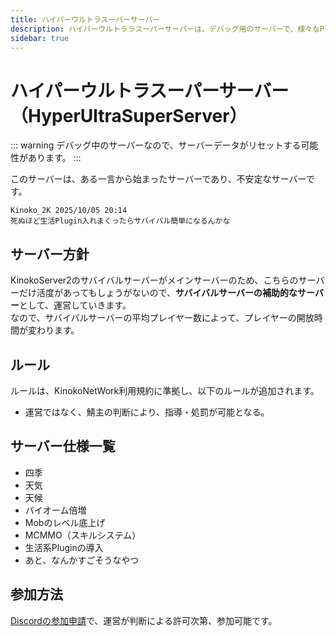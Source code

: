 ```yaml
---
title: ハイパーウルトラスーパーサーバー
description: ハイパーウルトララスーパーサーバーは、デバッグ用のサーバーで、様々なPluginのテストを行っています。プレイヤーは、Discordの参加申請で、運営が判断による許可次第、参加可能です。また、サバイバルサーバーの補助的なサーバーとして運営されており、サバイバルサーバーの平均プレイヤー数によって、プレイヤーの開放時間が変わります。
sidebar: true
---
```

# ハイパーウルトラスーパーサーバー（HyperUltraSuperServer）
::: warning
デバッグ中のサーバーなので、サーバーデータがリセットする可能性があります。
:::

このサーバーは、ある一言から始まったサーバーであり、不安定なサーバーです。<br>
```
Kinoko_2K 2025/10/05 20:14
死ぬほど生活Plugin入れまくったらサバイバル簡単になるんかな
```

## サーバー方針
KinokoServer2のサバイバルサーバーがメインサーバーのため、こちらのサーバーだけ活度があってもしょうがないので、**サバイバルサーバーの補助的なサーバー**として、運営していきます。<br>
なので、サバイバルサーバーの平均プレイヤー数によって、プレイヤーの開放時間が変わります。

## ルール
ルールは、KinokoNetWork利用規約に準拠し、以下のルールが追加されます。
- 運営ではなく、鯖主の判断により、指導・処罰が可能となる。

## サーバー仕様一覧
- 四季
- 天気
- 天候
- バイオーム倍増
- Mobのレベル底上げ
- MCMMO（スキルシステム）
- 生活系Pluginの導入
- あと、なんかすごそうなやつ

## 参加方法
[Discordの参加申請](https://discord.com/channels/1274617838212218893/1424371330832400505/1425127678771724424)で、運営が判断による許可次第、参加可能です。

